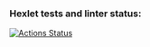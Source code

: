 ### Hexlet tests and linter status:
[![Actions Status](https://github.com/AndreyPiganov/frontend-project-44/workflows/hexlet-check/badge.svg)](https://github.com/AndreyPiganov/frontend-project-44/actions)